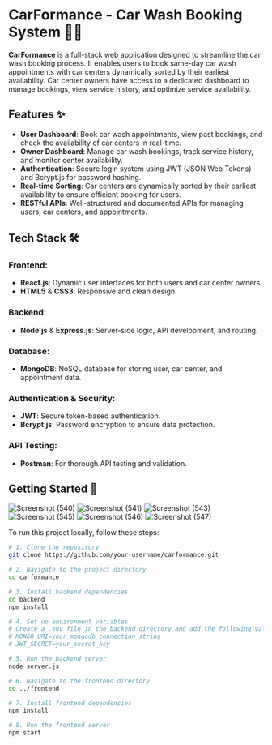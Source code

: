 # CarFormance - Car Wash Booking System 🚗🧼

**CarFormance** is a full-stack web application designed to streamline the car wash booking process. It enables users to book same-day car wash appointments with car centers dynamically sorted by their earliest availability. Car center owners have access to a dedicated dashboard to manage bookings, view service history, and optimize service availability.

## Features ✨

- **User Dashboard**: Book car wash appointments, view past bookings, and check the availability of car centers in real-time.
- **Owner Dashboard**: Manage car wash bookings, track service history, and monitor center availability.
- **Authentication**: Secure login system using JWT (JSON Web Tokens) and Bcrypt.js for password hashing.
- **Real-time Sorting**: Car centers are dynamically sorted by their earliest availability to ensure efficient booking for users.
- **RESTful APIs**: Well-structured and documented APIs for managing users, car centers, and appointments.

## Tech Stack 🛠️

### Frontend:
- **React.js**: Dynamic user interfaces for both users and car center owners.
- **HTML5** & **CSS3**: Responsive and clean design.
  
### Backend:
- **Node.js** & **Express.js**: Server-side logic, API development, and routing.
  
### Database:
- **MongoDB**: NoSQL database for storing user, car center, and appointment data.
  
### Authentication & Security:
- **JWT**: Secure token-based authentication.
- **Bcrypt.js**: Password encryption to ensure data protection.

### API Testing:
- **Postman**: For thorough API testing and validation.

## Getting Started 🚀

![Screenshot (540)](https://github.com/user-attachments/assets/2380ff0e-1267-45ca-936a-38f92427cfb9)
![Screenshot (541)](https://github.com/user-attachments/assets/676209e6-d8c8-4689-95cf-b4ea34d25e61)
![Screenshot (543)](https://github.com/user-attachments/assets/cb5c92e6-d838-4ab7-b054-9fc52bb49a50)
![Screenshot (545)](https://github.com/user-attachments/assets/f66942fb-3713-4e3a-a2f9-c00fe7dd4924)
![Screenshot (546)](https://github.com/user-attachments/assets/24a9ce96-d8c5-4e87-a472-5c287a34c084)
![Screenshot (547)](https://github.com/user-attachments/assets/102274d1-7e53-4cb8-830e-4ecbeddd13c0) 

To run this project locally, follow these steps:

```bash
# 1. Clone the repository
git clone https://github.com/your-username/carformance.git

# 2. Navigate to the project directory
cd carformance

# 3. Install backend dependencies
cd backend
npm install

# 4. Set up environment variables
# Create a .env file in the backend directory and add the following values:
# MONGO_URI=your_mongodb_connection_string
# JWT_SECRET=your_secret_key

# 5. Run the backend server
node server.js

# 6. Navigate to the frontend directory
cd ../frontend

# 7. Install frontend dependencies
npm install

# 8. Run the frontend server
npm start




